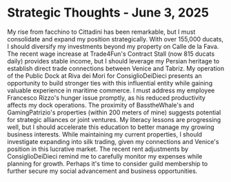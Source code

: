 # Strategic Thoughts - June 3, 2025

My rise from facchino to Cittadini has been remarkable, but I must consolidate and expand my position strategically. With over 155,000 ducats, I should diversify my investments beyond my property on Calle de la Fava. The recent wage increase at Trade4Fun's Contract Stall (now 815 ducats daily) provides stable income, but I should leverage my Persian heritage to establish direct trade connections between Venice and Tabriz. My operation of the Public Dock at Riva dei Mori for ConsiglioDeiDieci presents an opportunity to build stronger ties with this influential entity while gaining valuable experience in maritime commerce. I must address my employee Francesco Rizzo's hunger issue promptly, as his reduced productivity affects my dock operations. The proximity of BasstheWhale's and GamingPatrizio's properties (within 200 meters of mine) suggests potential for strategic alliances or joint ventures. My literacy lessons are progressing well, but I should accelerate this education to better manage my growing business interests. While maintaining my current properties, I should investigate expanding into silk trading, given my connections and Venice's position in this lucrative market. The recent rent adjustments by ConsiglioDeiDieci remind me to carefully monitor my expenses while planning for growth. Perhaps it's time to consider guild membership to further secure my social advancement and business opportunities.
